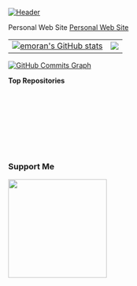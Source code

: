 [![Header](https://yucelmoran.com/content/images/2021/12/yucelmoranlogo_transparent-1.png "Header")](https://yucelmoran.com/) 

Personal Web Site [Personal Web Site](http://yucelmoran.com)

<table>
  <tr>
    <td>
        <a href="http://www.github.com/emoran"><img src="https://github-readme-stats.vercel.app/api?username=emoran&show_icons=true&hide=&count_private=true&title_color=0891b2&text_color=ffffff&icon_color=0891b2&bg_color=1c1917&hide_border=true&show_icons=true" alt="emoran's GitHub stats" /></a>
    </td>
    <td>
      <a href="http://www.github.com/emoran"><img src="https://github-readme-streak-stats.herokuapp.com/?user=emoran&stroke=ffffff&background=1c1917&ring=0891b2&fire=0891b2&currStreakNum=ffffff&currStreakLabel=0891b2&sideNums=ffffff&sideLabels=ffffff&dates=ffffff&hide_border=true" /></a>
    </td>
  </tr>
</table>





<a href="http://www.github.com/emoran"><img src="https://activity-graph.herokuapp.com/graph?username=emoran&bg_color=1c1917&color=ffffff&line=0891b2&point=ffffff&area_color=1c1917&area=true&hide_border=true&custom_title=GitHub%20Commits%20Graph" alt="GitHub Commits Graph" /></a>

<b>Top Repositories</b>

<div width="100%" align="center"></div><br /><br /><br /><br /><br /><br /><br />

### Support Me

<a href="https://www.buymeacoffee.com/yucelmoran"><img src="https://cdn.buymeacoffee.com/buttons/v2/default-yellow.png" width="200" /></a>
